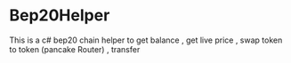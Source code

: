 # Bep20Helper
This is a c# bep20 chain helper to get balance , get live price , swap token to token (pancake Router) , transfer
